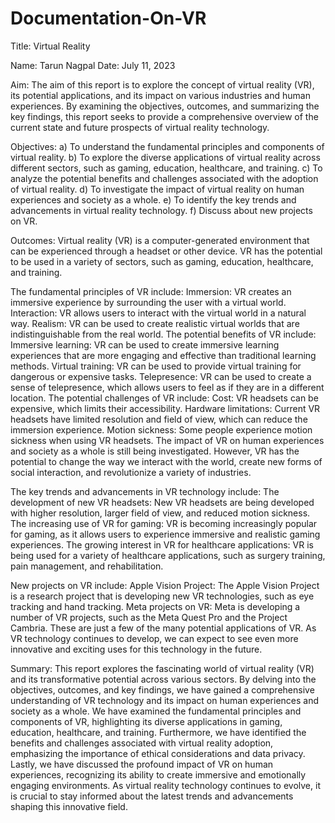 # Documentation-On-VR
Title: Virtual Reality

Name: Tarun Nagpal
Date: July 11, 2023

Aim:
The aim of this report is to explore the concept of virtual reality (VR), its potential applications, and its impact on various industries and human experiences. By examining the objectives, outcomes, and summarizing the key findings, this report seeks to provide a comprehensive overview of the current state and future prospects of virtual reality technology.

Objectives:
a) To understand the fundamental principles and components of virtual reality.
b) To explore the diverse applications of virtual reality across different sectors, such as gaming, education, healthcare, and training.
c) To analyze the potential benefits and challenges associated with the adoption of virtual reality.
d) To investigate the impact of virtual reality on human experiences and society as a whole.
e) To identify the key trends and advancements in virtual reality technology.
f) Discuss about new projects on VR.

Outcomes:
Virtual reality (VR) is a computer-generated environment that can be experienced through a headset or other device. VR has the potential to be used in a variety of sectors, such as gaming, education, healthcare, and training.

The fundamental principles of VR include:
Immersion: VR creates an immersive experience by surrounding the user with a virtual world.
Interaction: VR allows users to interact with the virtual world in a natural way.
Realism: VR can be used to create realistic virtual worlds that are indistinguishable from the real world.
The potential benefits of VR include:
Immersive learning: VR can be used to create immersive learning experiences that are more engaging and effective than traditional learning methods.
Virtual training: VR can be used to provide virtual training for dangerous or expensive tasks.
Telepresence: VR can be used to create a sense of telepresence, which allows users to feel as if they are in a different location.
The potential challenges of VR include:
Cost: VR headsets can be expensive, which limits their accessibility.
Hardware limitations: Current VR headsets have limited resolution and field of view, which can reduce the immersion experience.
Motion sickness: Some people experience motion sickness when using VR headsets.
The impact of VR on human experiences and society as a whole is still being investigated. However, VR has the potential to change the way we interact with the world, create new forms of social interaction, and revolutionize a variety of industries.

The key trends and advancements in VR technology include:
The development of new VR headsets: New VR headsets are being developed with higher resolution, larger field of view, and reduced motion sickness.
The increasing use of VR for gaming: VR is becoming increasingly popular for gaming, as it allows users to experience immersive and realistic gaming experiences.
The growing interest in VR for healthcare applications: VR is being used for a variety of healthcare applications, such as surgery training, pain management, and rehabilitation.

New projects on VR include:
Apple Vision Project: The Apple Vision Project is a research project that is developing new VR technologies, such as eye tracking and hand tracking.
Meta projects on VR: Meta is developing a number of VR projects, such as the Meta Quest Pro and the Project Cambria.
These are just a few of the many potential applications of VR. As VR technology continues to develop, we can expect to see even more innovative and exciting uses for this technology in the future.

Summary:
This report explores the fascinating world of virtual reality (VR) and its transformative potential across various sectors. By delving into the objectives, outcomes, and key findings, we have gained a comprehensive understanding of VR technology and its impact on human experiences and society as a whole. We have examined the fundamental principles and components of VR, highlighting its diverse applications in gaming, education, healthcare, and training. Furthermore, we have identified the benefits and challenges associated with virtual reality adoption, emphasizing the importance of ethical considerations and data privacy. Lastly, we have discussed the profound impact of VR on human experiences, recognizing its ability to create immersive and emotionally engaging environments. As virtual reality technology continues to evolve, it is crucial to stay informed about the latest trends and advancements shaping this innovative field.

